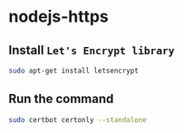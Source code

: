 # nodejs-https

## Install ```Let's Encrypt library```

```bash
sudo apt-get install letsencrypt
```

## Run the command
```bash
sudo certbot certonly --standalone
```

